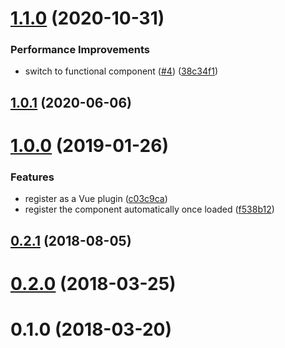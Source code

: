 # [1.1.0](https://github.com/fengyuanchen/vue-feather/compare/v1.0.1...v1.1.0) (2020-10-31)


### Performance Improvements

* switch to functional component ([#4](https://github.com/fengyuanchen/vue-feather/issues/4)) ([38c34f1](https://github.com/fengyuanchen/vue-feather/commit/38c34f1316c561098d1b4bb26c9e455fc506991a))



## [1.0.1](https://github.com/fengyuanchen/vue-feather/compare/v1.0.0...v1.0.1) (2020-06-06)



# [1.0.0](https://github.com/fengyuanchen/vue-feather/compare/v0.2.1...v1.0.0) (2019-01-26)


### Features

* register as a Vue plugin ([c03c9ca](https://github.com/fengyuanchen/vue-feather/commit/c03c9ca6bb71a9b5c96debddfb46343b101a5e90))
* register the component automatically once loaded ([f538b12](https://github.com/fengyuanchen/vue-feather/commit/f538b12e67670fa34868fb8e10676f054b16dd11))



## [0.2.1](https://github.com/fengyuanchen/vue-feather/compare/v0.2.0...v0.2.1) (2018-08-05)



# [0.2.0](https://github.com/fengyuanchen/vue-feather/compare/v0.1.0...v0.2.0) (2018-03-25)



# 0.1.0 (2018-03-20)



